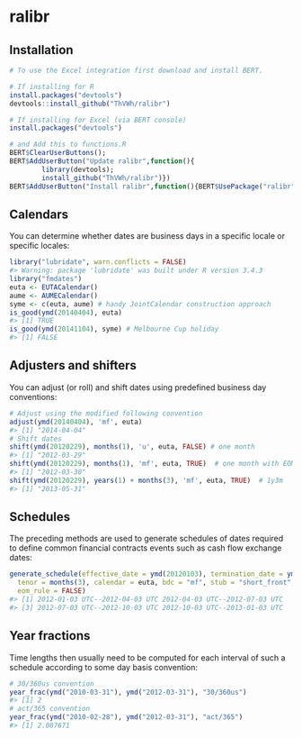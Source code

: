 
<!-- README.md is generated from README.Rmd. Please edit that file -->
ralibr
======

Installation
------------

``` r
# To use the Excel integration first download and install BERT.

# If installing for R
install.packages("devtools")
devtools::install_github("ThVWh/ralibr")

# If installing for Excel (via BERT console)
install.packages("devtools")

# and Add this to functions.R
BERT$ClearUserButtons();
BERT$AddUserButton("Update ralibr",function(){
        library(devtools);
        install_github("ThVWh/ralibr")})
BERT$AddUserButton("Install ralibr",function(){BERT$UsePackage("ralibr","ralibr")})
```

Calendars
---------

You can determine whether dates are business days in a specific locale or specific locales:

``` r
library("lubridate", warn.conflicts = FALSE)
#> Warning: package 'lubridate' was built under R version 3.4.3
library("fmdates")
euta <- EUTACalendar()
aume <- AUMECalendar()
syme <- c(euta, aume) # handy JointCalendar construction approach
is_good(ymd(20140404), euta)
#> [1] TRUE
is_good(ymd(20141104), syme) # Melbourne Cup holiday
#> [1] FALSE
```

Adjusters and shifters
----------------------

You can adjust (or roll) and shift dates using predefined business day conventions:

``` r
# Adjust using the modified following convention
adjust(ymd(20140404), 'mf', euta)
#> [1] "2014-04-04"
# Shift dates
shift(ymd(20120229), months(1), 'u', euta, FALSE) # one month
#> [1] "2012-03-29"
shift(ymd(20120229), months(1), 'mf', euta, TRUE)  # one month with EOM rule
#> [1] "2012-03-30"
shift(ymd(20120229), years(1) + months(3), 'mf', euta, TRUE)  # 1y3m
#> [1] "2013-05-31"
```

Schedules
---------

The preceding methods are used to generate schedules of dates required to define common financial contracts events such as cash flow exchange dates:

``` r
generate_schedule(effective_date = ymd(20120103), termination_date = ymd(20130103), 
  tenor = months(3), calendar = euta, bdc = "mf", stub = "short_front", 
  eom_rule = FALSE)
#> [1] 2012-01-03 UTC--2012-04-03 UTC 2012-04-03 UTC--2012-07-03 UTC
#> [3] 2012-07-03 UTC--2012-10-03 UTC 2012-10-03 UTC--2013-01-03 UTC
```

Year fractions
--------------

Time lengths then usually need to be computed for each interval of such a schedule according to some day basis convention:

``` r
# 30/360us convention
year_frac(ymd("2010-03-31"), ymd("2012-03-31"), "30/360us")
#> [1] 2
# act/365 convention
year_frac(ymd("2010-02-28"), ymd("2012-03-31"), "act/365")
#> [1] 2.087671
```

